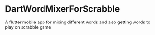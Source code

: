 # DartWordMixerForScrabble
A flutter mobile app for mixing different words and also getting words to play on scrabble game
